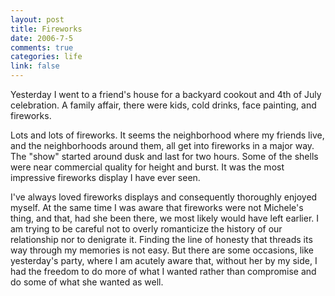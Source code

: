 ```yaml
--- 
layout: post
title: Fireworks
date: 2006-7-5
comments: true
categories: life
link: false
---
```

Yesterday I went to a friend's house for a backyard cookout and 4th of July celebration. A family affair, there were kids, cold drinks, face painting, and fireworks.

Lots and lots of fireworks. It seems the neighborhood where my friends live, and the neighborhoods around them, all get into fireworks in a major way. The "show" started around dusk and last for two hours. Some of the shells were near commercial quality for height and burst. It was the most impressive fireworks display I have ever seen.

I've always loved fireworks displays and consequently thoroughly enjoyed myself. At the same time I was aware that fireworks were not Michele's thing, and that, had she been there, we most likely would have left earlier. I am trying to be careful not to overly romanticize the history of our relationship nor to denigrate it. Finding the line of honesty that threads its way through my memories is not easy. But there are some occasions, like yesterday's party, where I am acutely aware that, without her by my side, I had the freedom to do more of what I wanted rather than compromise and do some of what she wanted as well.
